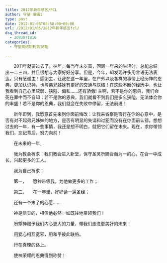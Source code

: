 ```yaml
---
title: 2012年新年感言/FCL
author: 守望 编辑1
type: post
date: 2012-01-05T08:58:00+00:00
url: /2012/01/05/2012年新年感言fcl/
dsq_thread_id:
  - 2083071816
categories:
  - 守望网络期刊第18期

---
```

       2011年就要过去了。往年，每当年末岁首，回顾一年来的生活时，总能总结出一二三四，并且很想与大家好好分享。但是，今年，却发现许多用言语无法表达。只有感谢主！感谢主，让我在这一年里，在户外以及各样的事情上经历神的恩典，更加认识神，也与弟兄姊妹有更好的交通与联结！在这些不断的经历中，也让我看到自己心里软弱、狭隘、偏私……还有骄傲! 主啊，若不是你的恩典，我们会死在罪中而不自知；若不是你的恩典，我们就看不到我们是多么狭隘，无法体会你的丰盛！若不是你的恩典，我们就会在失败中停留，无法前进！<!--more-->

       新年即到，我愿意首先来到你面前悔改：让我来省察是否行在你的心意中，是否有对不起弟兄姊妹的地方，是否有明显的失误和过犯而没有在你面前认错。想想过去的一年，有一些事情，我还是想不明白，就把它们留在未来。现在，求你带领我们，忘记背后，努力向前！

       在未来的一年，

       我为教会祈求：我们教会进入新堂，保守圣灵所赐合而为一的心，在合一中成长，兴起更多的工人。

       我为自己祈求：

       第一，     愿神带领我，为他做更多的工作；

       第二，     在一年里，好好读一遍圣经；

       还有一个末了的心愿……

       神是信实的，相信他必然一如既往地带领我们！

       盼望神赐予我们内心更大的力量，带我们走进更美好的未来！

       用爱心相互宽容，用和平彼此联络。

       行在真理的路上。

       使神荣耀的恩典得到称赞！